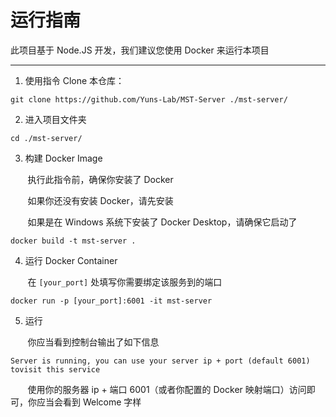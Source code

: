 # 运行指南

此项目基于 Node.JS 开发，我们建议您使用 Docker 来运行本项目

---

1. 使用指令 Clone 本仓库：
```
git clone https://github.com/Yuns-Lab/MST-Server ./mst-server/
```

2. 进入项目文件夹
```
cd ./mst-server/
```

3. 构建 Docker Image

&nbsp;&nbsp;&nbsp;&nbsp;&nbsp;&nbsp;&nbsp;执行此指令前，确保你安装了 Docker

&nbsp;&nbsp;&nbsp;&nbsp;&nbsp;&nbsp;&nbsp;如果你还没有安装 Docker，请先安装

&nbsp;&nbsp;&nbsp;&nbsp;&nbsp;&nbsp;&nbsp;如果是在 Windows 系统下安装了 Docker Desktop，请确保它启动了
```
docker build -t mst-server .
```

4. 运行 Docker Container

&nbsp;&nbsp;&nbsp;&nbsp;&nbsp;&nbsp;&nbsp;在 `[your_port]` 处填写你需要绑定该服务到的端口
```
docker run -p [your_port]:6001 -it mst-server
```

5. 运行

&nbsp;&nbsp;&nbsp;&nbsp;&nbsp;&nbsp;&nbsp;你应当看到控制台输出了如下信息

```
Server is running, you can use your server ip + port (default 6001) tovisit this service
```

&nbsp;&nbsp;&nbsp;&nbsp;&nbsp;&nbsp;&nbsp;使用你的服务器 ip + 端口 6001（或者你配置的 Docker 映射端口）访问即可，你应当会看到 Welcome 字样
